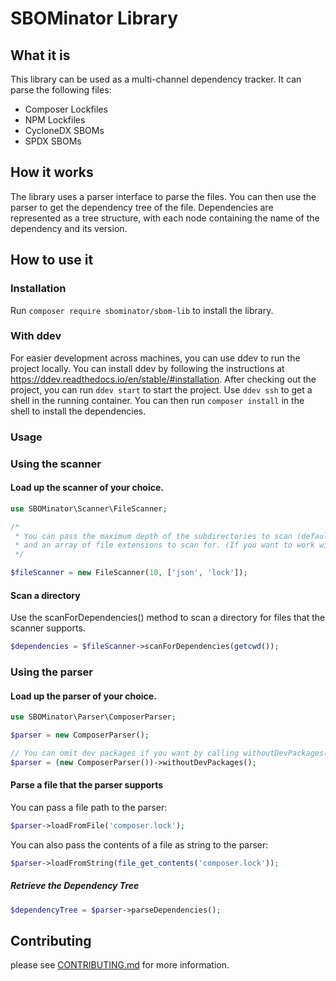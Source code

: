 # SBOMinator Library

## What it is

This library can be used as a multi-channel dependency tracker.
It can parse the following files:

- Composer Lockfiles
- NPM Lockfiles
- CycloneDX SBOMs
- SPDX SBOMs

## How it works

The library uses a parser interface to parse the files.
You can then use the parser to get the dependency tree of the file.
Dependencies are represented as a tree structure, with each node containing the name of the dependency and its version.

## How to use it

### Installation

Run `composer require sbominator/sbom-lib` to install the library.

### With ddev

For easier development across machines, you can use ddev to run the project locally. You can install ddev by following the instructions at https://ddev.readthedocs.io/en/stable/#installation.
After checking out the project, you can run `ddev start` to start the project. Use `ddev ssh` to get a shell in the running container. You can then run `composer install` in the shell to install the dependencies.

### Usage
### Using the scanner
#### Load up the scanner of your choice.

```php
use SBOMinator\Scanner\FileScanner;

/*
 * You can pass the maximum depth of the subdirectories to scan (default is 10)
 * and an array of file extensions to scan for. (If you want to work with all available parsers, you can use the default ['json', 'lock'])
 */ 

$fileScanner = new FileScanner(10, ['json', 'lock']);
```

#### Scan a directory
Use the scanForDependencies() method to scan a directory for files that the scanner supports.

```php
$dependencies = $fileScanner->scanForDependencies(getcwd());
```

### Using the parser
#### Load up the parser of your choice.

```php
use SBOMinator\Parser\ComposerParser;

$parser = new ComposerParser();

// You can omit dev packages if you want by calling withoutDevPackages() on the parser.
$parser = (new ComposerParser())->withoutDevPackages();
```

#### Parse a file that the parser supports

You can pass a file path to the parser:

```php
$parser->loadFromFile('composer.lock');
```

You can also pass the contents of a file as string to the parser:

```php
$parser->loadFromString(file_get_contents('composer.lock'));
```

##### Retrieve the Dependency Tree

```php
$dependencyTree = $parser->parseDependencies();
```

## Contributing

please see [CONTRIBUTING.md](CONTRIBUTING.md) for more information.
